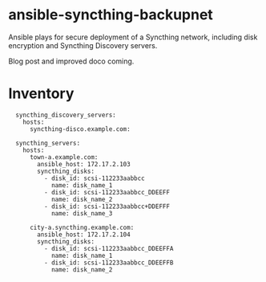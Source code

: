 # ansible-syncthing-backupnet
Ansible plays for secure deployment of a Syncthing network, including disk encryption and Syncthing Discovery servers.

Blog post and improved doco coming.

# Inventory

```
  syncthing_discovery_servers:
    hosts:
      syncthing-disco.example.com:

  syncthing_servers:
    hosts:
      town-a.example.com:
        ansible_host: 172.17.2.103
        syncthing_disks:
          - disk_id: scsi-112233aabbcc
            name: disk_name_1
          - disk_id: scsi-112233aabbcc_DDEEFF
            name: disk_name_2
          - disk_id: scsi-112233aabbcc+DDEFFF
            name: disk_name_3

      city-a.syncthing.example.com:
        ansible_host: 172.17.2.104
        syncthing_disks:
          - disk_id: scsi-112233aabbcc_DDEEFFA
            name: disk_name_1
          - disk_id: scsi-112233aabbcc_DDEEFFB
            name: disk_name_2

```